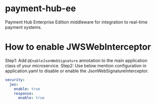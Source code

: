 # payment-hub-ee
Payment Hub Enterprise Edition middleware for integration to real-time payment systems.

# How to enable JWSWebInterceptor
Step1: Add `@EnableJsonWebSignature` annotation to the main application class of your microservice.
Step2: Use below mention configuration in application.yaml to disable or enable the JsonWebSignatureInterceptor.

```yaml
security:
  jws:
    enable: true
    response:
      enable: true
```
